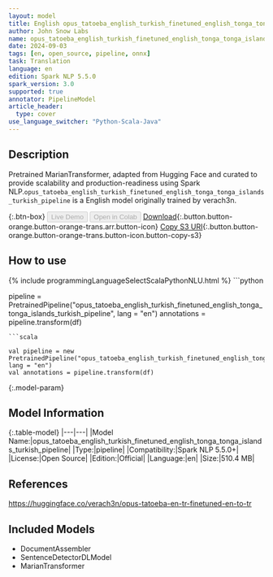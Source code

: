 ```yaml
---
layout: model
title: English opus_tatoeba_english_turkish_finetuned_english_tonga_tonga_islands_turkish_pipeline pipeline MarianTransformer from verach3n
author: John Snow Labs
name: opus_tatoeba_english_turkish_finetuned_english_tonga_tonga_islands_turkish_pipeline
date: 2024-09-03
tags: [en, open_source, pipeline, onnx]
task: Translation
language: en
edition: Spark NLP 5.5.0
spark_version: 3.0
supported: true
annotator: PipelineModel
article_header:
  type: cover
use_language_switcher: "Python-Scala-Java"
---
```


## Description

Pretrained MarianTransformer, adapted from Hugging Face and curated to provide scalability and production-readiness using Spark NLP.`opus_tatoeba_english_turkish_finetuned_english_tonga_tonga_islands_turkish_pipeline` is a English model originally trained by verach3n.

{:.btn-box}
<button class="button button-orange" disabled>Live Demo</button>
<button class="button button-orange" disabled>Open in Colab</button>
[Download](https://s3.amazonaws.com/auxdata.johnsnowlabs.com/public/models/opus_tatoeba_english_turkish_finetuned_english_tonga_tonga_islands_turkish_pipeline_en_5.5.0_3.0_1725405010820.zip){:.button.button-orange.button-orange-trans.arr.button-icon}
[Copy S3 URI](s3://auxdata.johnsnowlabs.com/public/models/opus_tatoeba_english_turkish_finetuned_english_tonga_tonga_islands_turkish_pipeline_en_5.5.0_3.0_1725405010820.zip){:.button.button-orange.button-orange-trans.button-icon.button-copy-s3}

## How to use



<div class="tabs-box" markdown="1">
{% include programmingLanguageSelectScalaPythonNLU.html %}
```python

pipeline = PretrainedPipeline("opus_tatoeba_english_turkish_finetuned_english_tonga_tonga_islands_turkish_pipeline", lang = "en")
annotations =  pipeline.transform(df)   

```
```scala

val pipeline = new PretrainedPipeline("opus_tatoeba_english_turkish_finetuned_english_tonga_tonga_islands_turkish_pipeline", lang = "en")
val annotations = pipeline.transform(df)

```
</div>

{:.model-param}
## Model Information

{:.table-model}
|---|---|
|Model Name:|opus_tatoeba_english_turkish_finetuned_english_tonga_tonga_islands_turkish_pipeline|
|Type:|pipeline|
|Compatibility:|Spark NLP 5.5.0+|
|License:|Open Source|
|Edition:|Official|
|Language:|en|
|Size:|510.4 MB|

## References

https://huggingface.co/verach3n/opus-tatoeba-en-tr-finetuned-en-to-tr

## Included Models

- DocumentAssembler
- SentenceDetectorDLModel
- MarianTransformer